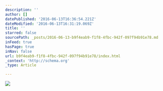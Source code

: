 ```yaml
---
description: ''
author: []
datePublished: '2016-06-13T16:36:54.221Z'
dateModified: '2016-06-13T16:31:19.069Z'
title: ''
starred: false
sourcePath: _posts/2016-06-13-b9f4eab9-f1f8-4fbc-942f-097f94b91e78.md
inFeed: true
hasPage: true
inNav: false
url: b9f4eab9-f1f8-4fbc-942f-097f94b91e78/index.html
_context: 'http://schema.org'
_type: Article

---
```

![](https://the-grid-user-content.s3-us-west-2.amazonaws.com/651a6cf3-d681-4f77-8c73-e298b0608f95.jpg)